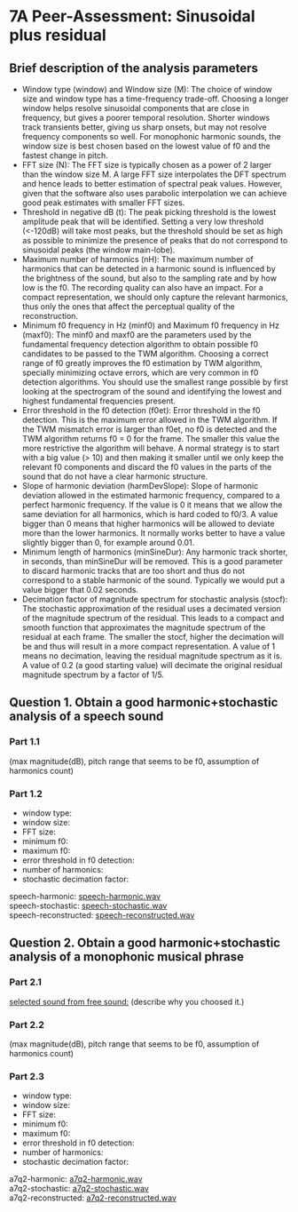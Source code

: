 7A Peer-Assessment: Sinusoidal plus residual
========= 

## Brief description of the analysis parameters

* Window type (window) and Window size (M): The choice of window size and window type has a time-frequency trade-off. Choosing a longer window helps resolve sinusoidal components that are close in frequency, but gives a poorer temporal resolution. Shorter windows track transients better, giving us sharp onsets, but may not resolve frequency components so well. For monophonic harmonic sounds, the window size is best chosen based on the lowest value of f0 and the fastest change in pitch. 
* FFT size (N): The FFT size is typically chosen as a power of 2 larger than the window size M. A large FFT size interpolates the DFT spectrum and hence leads to better estimation of spectral peak values. However, given that the software also uses parabolic interpolation we can achieve good peak estimates with smaller FFT sizes. 
* Threshold in negative dB (t): The peak picking threshold is the lowest amplitude peak that will be identified. Setting a very low threshold (<-120dB) will take most peaks, but the threshold should be set as high as possible to minimize the presence of peaks that do not correspond to sinusoidal peaks (the window main-lobe). 
* Maximum number of harmonics (nH): The maximum number of harmonics that can be detected in a harmonic sound is influenced by the brightness of the sound, but also to the sampling rate and by how low is the f0.  The recording quality can also have an impact. For a compact representation, we should only capture the relevant harmonics, thus only the ones that affect the perceptual quality of the reconstruction. 
* Minimum f0 frequency in Hz (minf0) and Maximum f0 frequency in Hz (maxf0): The minf0 and maxf0 are the parameters used by the fundamental frequency detection algorithm to obtain possible f0 candidates to be passed to the TWM algorithm. Choosing a correct range of f0 greatly improves the f0 estimation by TWM algorithm, specially minimizing octave errors, which are very common in f0 detection algorithms. You should use the smallest range possible by first looking at the spectrogram of the sound and identifying the lowest and highest fundamental frequencies present.
* Error threshold in the f0 detection (f0et): Error threshold in the f0 detection. This is the maximum error allowed in the TWM algorithm. If the TWM mismatch error is larger than f0et, no f0 is detected and the TWM algorithm returns f0 = 0 for the frame.  The smaller this value the more restrictive the algorithm will behave. A normal strategy is to start with a big value (> 10) and then making it smaller until we only keep the relevant f0 components and discard the f0 values in the parts of the sound that do not have a clear harmonic structure.
* Slope of harmonic deviation (harmDevSlope): Slope of harmonic deviation allowed in the estimated harmonic frequency, compared to a perfect harmonic frequency. If the value is 0 it means that we allow the same deviation for all harmonics, which is hard coded to f0/3. A value bigger than 0 means that higher harmonics will be allowed to deviate more than the lower harmonics. It normally works better to have a value slightly bigger than 0, for example around 0.01.
* Minimum length of harmonics (minSineDur): Any harmonic track shorter, in seconds, than minSineDur will be removed. This is a good parameter to discard harmonic tracks that are too short and thus do not correspond to a stable harmonic of the sound. Typically we would put a value bigger that 0.02 seconds.
* Decimation factor of magnitude spectrum for stochastic analysis (stocf): The stochastic approximation of the residual uses a decimated version of the magnitude spectrum of the residual. This leads to a compact and smooth function that approximates the magnitude spectrum of the residual at each frame. The smaller the stocf, higher the decimation will be and thus will result in a more compact representation.  A value of 1 means no decimation, leaving the residual magnitude spectrum as it is. A value of 0.2 (a good starting value) will decimate the original residual magnitude spectrum by a factor of 1/5. 

## Question 1. Obtain a good harmonic+stochastic analysis of a speech sound

### Part 1.1
(max magnitude(dB), pitch range that seems to be f0, assumption of harmonics count)

### Part 1.2
* window type:
* window size:
* FFT size:
* minimum f0:
* maximum f0:
* error threshold in f0 detection:
* number of harmonics:
* stochastic decimation factor:

speech-harmonic: [speech-harmonic.wav]()  
speech-stochastic: [speech-stochastic.wav]()  
speech-reconstructed: [speech-reconstructed.wav]()

## Question 2. Obtain a good harmonic+stochastic analysis of a monophonic musical phrase 

### Part 2.1
[selected sound from free sound:]()
(describe why you choosed it.)

### Part 2.2
(max magnitude(dB), pitch range that seems to be f0, assumption of harmonics count)

### Part 2.3
* window type:
* window size:
* FFT size:
* minimum f0:
* maximum f0:
* error threshold in f0 detection:
* number of harmonics:
* stochastic decimation factor:

a7q2-harmonic: [a7q2-harmonic.wav]()  
a7q2-stochastic: [a7q2-stochastic.wav]()  
a7q2-reconstructed: [a7q2-reconstructed.wav]()

